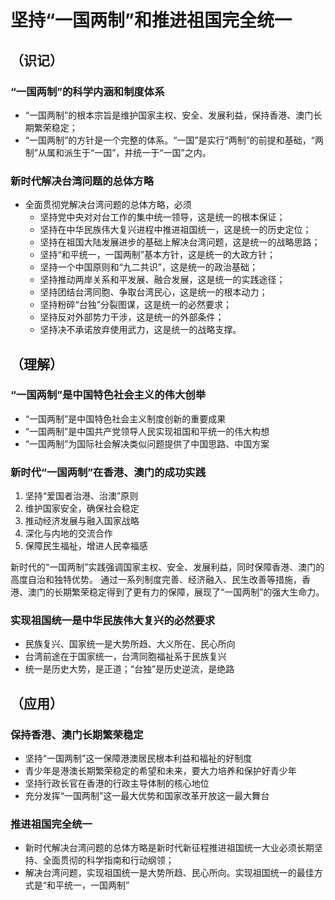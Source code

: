 # 坚持“一国两制”和推进祖国完全统一

## （识记）

### “一国两制”的科学内涵和制度体系

- “一国两制”的根本宗旨是维护国家主权、安全、发展利益，保持香港、澳门长期繁荣稳定；
- “一国两制”的方针是一个完整的体系。“一国”是实行“两制”的前提和基础，“两制”从属和派生于“一国”，并统一于“一国”之内。

### 新时代解决台湾问题的总体方略

- 全面贯彻党解决台湾问题的总体方略，必须
  + 坚持党中央对对台工作的集中统一领导，这是统一的根本保证；
  + 坚持在中华民族伟大复兴进程中推进祖国统一，这是统一的历史定位；
  + 坚持在祖国大陆发展进步的基础上解决台湾问题，这是统一的战略思路；
  + 坚持“和平统一，一国两制”基本方针，这是统一的大政方针；
  + 坚持一个中国原则和“九二共识”，这是统一的政治基础；
  + 坚持推动两岸关系和平发展、融合发展，这是统一的实践途径；
  + 坚持团结台湾同胞、争取台湾民心，这是统一的根本动力；
  + 坚持粉碎“台独”分裂图谋，这是统一的必然要求；
  + 坚持反对外部势力干涉，这是统一的外部条件；
  + 坚持决不承诺放弃使用武力，这是统一的战略支撑。

## （理解）

### “一国两制”是中国特色社会主义的伟大创举

- “一国两制”是中国特色社会主义制度创新的重要成果
- “一国两制”是中国共产党领导人民实现祖国和平统一的伟大构想
- “一国两制”为国际社会解决类似问题提供了中国思路、中国方案

### 新时代“一国两制”在香港、澳门的成功实践

1. 坚持“爱国者治港、治澳”原则
2. 维护国家安全，确保社会稳定
3. 推动经济发展与融入国家战略
4. 深化与内地的交流合作
5. 保障民生福祉，增进人民幸福感

新时代的“一国两制”实践强调国家主权、安全、发展利益，同时保障香港、澳门的高度自治和独特优势。
通过一系列制度完善、经济融入、民生改善等措施，香港、澳门的长期繁荣稳定得到了更有力的保障，展现了“一国两制”的强大生命力。

### 实现祖国统一是中华民族伟大复兴的必然要求

- 民族复兴、国家统一是大势所趋、大义所在、民心所向
- 台湾前途在于国家统一，台湾同胞福祉系于民族复兴
- 统一是历史大势，是正道；“台独”是历史逆流，是绝路

## （应用）

### 保持香港、澳门长期繁荣稳定

- 坚持“一国两制”这一保障港澳居民根本利益和福祉的好制度
- 青少年是港澳长期繁荣稳定的希望和未来，要大力培养和保护好青少年
- 坚持行政长官在香港的行政主导体制的核心地位
- 充分发挥“一国两制”这一最大优势和国家改革开放这一最大舞台

### 推进祖国完全统一

- 新时代解决台湾问题的总体方略是新时代新征程推进祖国统一大业必须长期坚持、全面贯彻的科学指南和行动纲领；
- 解决台湾问题，实现祖国统一是大势所趋、民心所向。实现祖国统一的最佳方式是“和平统一，一国两制”
